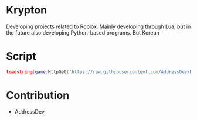 # Krypton

Developing projects related to Roblox. Mainly developing through Lua, but in the future also developing Python-based programs. But Korean


# Script
```lua
loadstring(game:HttpGet('https://raw.githubusercontent.com/AddressDev/Krypton/main/Lua/MainLoader.lua'))()
```

# Contribution
- AddressDev
